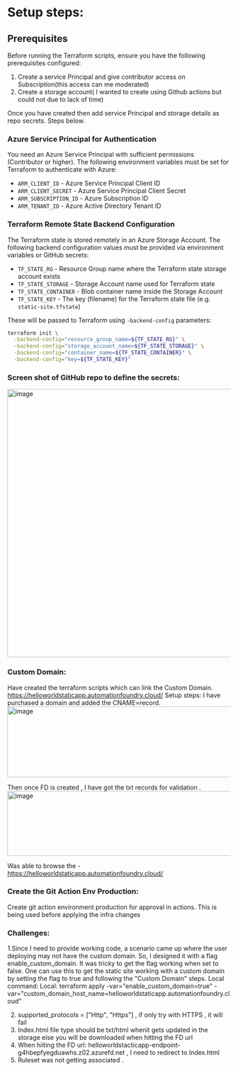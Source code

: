 # Setup steps:

## Prerequisites

Before running the Terraform scripts, ensure you have the following prerequisites configured:
1. Create a service Principal and give contributor access on Subscription(this access can me moderated)
2. Create a storage account( I wanted to create using Github actions but could not due to lack of time)

Once you have created then add service Principal and storage details as repo secrets. Steps below.

### Azure Service Principal for Authentication

You need an Azure Service Principal with sufficient permissions (Contributor or higher). The following environment variables must be set for Terraform to authenticate with Azure:

- `ARM_CLIENT_ID` - Azure Service Principal Client ID
- `ARM_CLIENT_SECRET` - Azure Service Principal Client Secret
- `ARM_SUBSCRIPTION_ID` - Azure Subscription ID
- `ARM_TENANT_ID` - Azure Active Directory Tenant ID

### Terraform Remote State Backend Configuration

The Terraform state is stored remotely in an Azure Storage Account. The following backend configuration values must be provided via environment variables or GitHub secrets:

- `TF_STATE_RG` - Resource Group name where the Terraform state storage account exists
- `TF_STATE_STORAGE` - Storage Account name used for Terraform state
- `TF_STATE_CONTAINER` - Blob container name inside the Storage Account
- `TF_STATE_KEY` - The key (filename) for the Terraform state file (e.g. `static-site.tfstate`)

These will be passed to Terraform using `-backend-config` parameters:

```bash
terraform init \
  -backend-config="resource_group_name=${TF_STATE_RG}" \
  -backend-config="storage_account_name=${TF_STATE_STORAGE}" \
  -backend-config="container_name=${TF_STATE_CONTAINER}" \
  -backend-config="key=${TF_STATE_KEY}"
```
### Screen shot of GitHub repo to define the secrets:

<img width="1188" height="605" alt="image" src="https://github.com/user-attachments/assets/2d950710-8f62-475e-88a2-6fdbbb8c3713" />

### Custom Domain:
Have created the terraform scripts which can link the Custom Domain.
https://helloworldstaticapp.automationfoundry.cloud/
Setup steps: I have purchased a domain and added the CNAME=record.
<img width="961" height="160" alt="image" src="https://github.com/user-attachments/assets/3dfbc79f-63f8-4f88-9b83-9885dec7f1af" />

Then once FD is created , I have got the txt records for validation .
<img width="1000" height="146" alt="image" src="https://github.com/user-attachments/assets/6ac994d3-8860-49c0-9c70-f86b1ea692a6" />

Was able to browse the -https://helloworldstaticapp.automationfoundry.cloud/

### Create the Git Action Env Production:
Create git action environment production for approval in actions. This is being used before applying the infra changes

### Challenges:
1.Since I need to provide working code, a scenario came up where the user deploying may not have the custom domain. So, I designed it with a flag enable_custom_domain. It was tricky to get the flag working when set to false. One can use this to get the static site working with a custom domain by setting the flag to true and following the "Custom Domain" steps.
Local command:
Local: terraform apply -var="enable_custom_domain=true" -var="custom_domain_host_name=helloworldstaticapp.automationfoundry.cloud"

2. supported_protocols           = ["Http", "Https"] , if only try with HTTPS , it will fail
3. Index.html file type should be txt/html whenit gets updated in the storage else you will be downloaded when hitting the FD url 
4. When hiiting the FD url: helloworldstacticapp-endpoint-g4hbepfyegduawhs.z02.azurefd.net , I need to redirect to Index.html
5. Ruleset was not getting associated .

